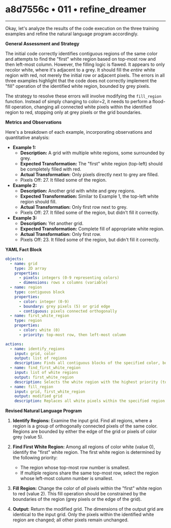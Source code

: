 # a8d7556c • 011 • refine_dreamer

---
Okay, let's analyze the results of the code execution on the three training examples and refine the natural language program accordingly.

**General Assessment and Strategy**

The initial code correctly identifies contiguous regions of the same color and attempts to find the "first" white region based on top-most row and then left-most column. However, the filling logic is flawed. It appears to only recolor white, where it's adjacent to a grey. It should fill the *entire* white region with red, not merely the initial row or adjacent pixels. The errors in all three examples highlight that the code does not correctly implement the "fill" operation of the identified white region, bounded by grey pixels.

The strategy to resolve these errors will involve modifying the `fill_region` function. Instead of simply changing to color=2, it needs to perform a flood-fill operation, changing all connected white pixels within the identified region to red, stopping only at grey pixels or the grid boundaries.

**Metrics and Observations**

Here's a breakdown of each example, incorporating observations and quantitative analysis:

*   **Example 1:**
    *   **Description:** A grid with multiple white regions, some surrounded by grey.
    *   **Expected Transformation:** The "first" white region (top-left) should be completely filled with red.
    *   **Actual Transformation:** Only pixels directly next to grey are filled.
    *    Pixels Off: 27. It filled some of the region.
*   **Example 2:**
    *   **Description:** Another grid with white and grey regions.
    *   **Expected Transformation:** Similar to Example 1, the top-left white region should fill.
    *   **Actual Transformation:** Only first row next to grey.
    *    Pixels Off: 27. It filled some of the region, but didn't fill it correctly.
*   **Example 3:**
    *   **Description:** Yet another grid.
    *   **Expected Transformation:** Complete fill of appropriate white region.
    *   **Actual Transformation:** Only first row.
    *   Pixels Off: 23. It filled some of the region, but didn't fill it correctly.

**YAML Fact Block**

```yaml
objects:
  - name: grid
    type: 2D array
    properties:
      - pixels: integers (0-9 representing colors)
      - dimensions: rows x columns (variable)
  - name: region
    type: contiguous block
    properties:
      - color: integer (0-9)
      - boundary: grey pixels (5) or grid edge
      - contiguous: pixels connected orthogonally
  - name: first_white_region
    type: region
    properties:
      - color: white (0)
      - priority: top-most row, then left-most column

actions:
  - name: identify_regions
    input: grid, color
    output: list of regions
    description: Finds all contiguous blocks of the specified color, bounded by grey or grid edge.
  - name: find_first_white_region
    input: list of white regions
    output: first_white_region
    description: Selects the white region with the highest priority (top-most, then left-most).
  - name: fill_region
    input: grid, first_white_region
    output: modified grid
    description: Replaces all white pixels within the specified region with red pixels, stopping at grey pixels or the grid boundary.
```

**Revised Natural Language Program**

1.  **Identify Regions:** Examine the input grid. Find all regions, where a region is a group of orthogonally connected pixels of the same color. Regions are bounded by either the edge of the grid or pixels of color grey (value 5).

2.  **Find First White Region:** Among all regions of color white (value 0), identify the "first" white region. The first white region is determined by the following priority:
    *   The region whose top-most row number is smallest.
    *   If multiple regions share the same top-most row, select the region whose left-most column number is smallest.

3.  **Fill Region:** Change the color of *all* pixels within the "first" white region to red (value 2). This fill operation should be constrained by the boundaries of the region (grey pixels or the edge of the grid).

4.  **Output:** Return the modified grid. The dimensions of the output grid are identical to the input grid. Only the pixels within the identified white region are changed; all other pixels remain unchanged.

